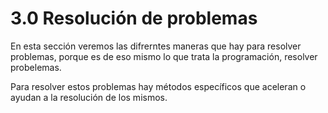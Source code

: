 # 3.0 Resolución de problemas

En esta sección veremos las difrerntes maneras que hay para resolver problemas, porque es de eso mismo lo que trata la programación, resolver probelemas.

Para resolver estos problemas hay métodos específicos que aceleran o ayudan a la resolución de los mismos.
